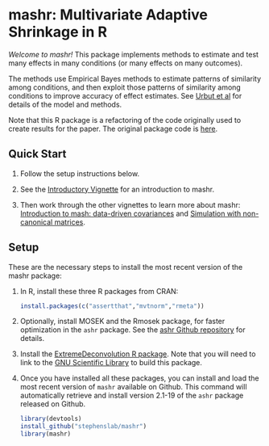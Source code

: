 # mashr: Multivariate Adaptive Shrinkage in R

*Welcome to mashr!* This package implements methods to estimate and
test many effects in many conditions (or many effects on many
outcomes).

The methods use Empirical Bayes methods to estimate patterns of
similarity among conditions, and then exploit those patterns of
similarity among conditions to improve accuracy of effect estimates.
See [Urbut et al](http://biorxiv.org/content/early/2017/05/09/096552)
for details of the model and methods.

Note that this R package is a refactoring of the code originally used
to create results for the paper. The original package code is
[here](http://github.com/stephenslab/mashr-paper).

## Quick Start

1. Follow the setup instructions below.

2. See the [Introductory Vignette](docs/intro_mash.html) for an
introduction to mashr.

3. Then work through the other vignettes to learn more about mashr:
[Introduction to mash: data-driven covariances](docs/intro_mash_dd.html)
and [Simulation with non-canonical matrices](simulate_noncanon.html).

## Setup

These are the necessary steps to install the most recent version of
the mashr package:

1. In R, install these three R packages from CRAN:

   ```R
   install.packages(c("assertthat","mvtnorm","rmeta"))
   ```

2. Optionally, install MOSEK and the Rmosek package, for faster
   optimization in the `ashr` package. See the
   [ashr Github repository](https://github.com/stephens999/ashr) for
   details.

3. Install the [ExtremeDeconvolution R package](https://github.com/jobovy/extreme-deconvolution#installation). Note that you will need to link to the
   [GNU Scientific Library](https://www.gnu.org/software/gsl) to
   build this package.

4. Once you have installed all these packages, you can install and
   load the most recent version of `mashr` available on Github. This
   command will automatically retrieve and install version 2.1-19 of
   the `ashr` package released on Github.

   ```R
   library(devtools)
   install_github("stephenslab/mashr")
   library(mashr)
   ```
